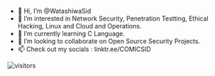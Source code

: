 - 👋 Hi, I’m @WatashiwaSid
- 👀 I’m interested in Network Security, Penetration Testting, Ethical Hacking, Linux and Cloud and Operations. 
- 🌱 I’m currently learning C Language. 
- 💞️ I’m looking to collaborate on Open Source Security Projects. 
- 📫 Check out my socials : linktr.ee/COMICSID

![visitors](https://visitor-badge.glitch.me/badge?page_id=${WatashiwaSid}.${your.repo.id}d)

<!---
WatashiwaSid/WatashiwaSid is a ✨ special ✨ repository because its `README.md` (this file) appears on your GitHub profile.
You can click the Preview link to take a look at your changes.
--->
